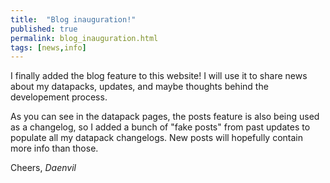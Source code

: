 ```yaml
---
title:  "Blog inauguration!"
published: true
permalink: blog_inauguration.html
tags: [news,info]
---
```


I finally added the blog feature to this website! I will use it to share news about my datapacks, updates, and maybe thoughts behind the developement process.

As you can see in the datapack pages, the posts feature is also being used as a changelog, so I added a bunch of "fake posts" from past updates to populate all my datapack changelogs. New posts will hopefully contain more info than those.

Cheers,
_Daenvil_